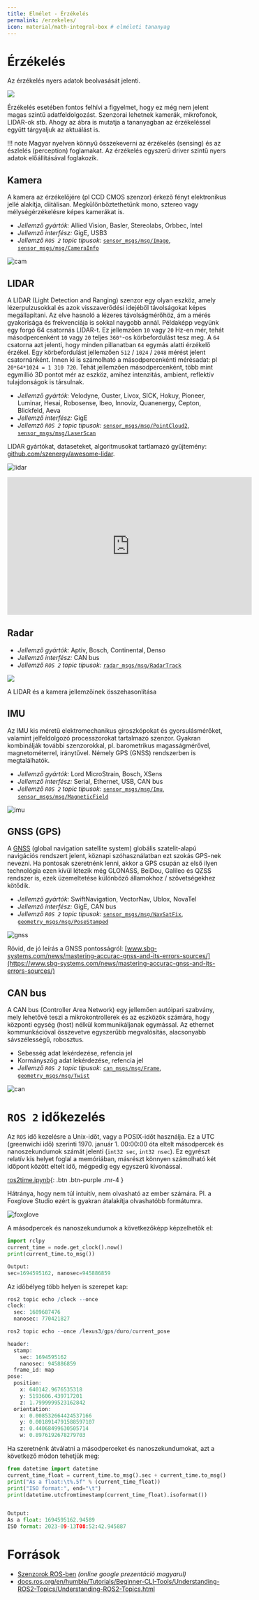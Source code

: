 ```yaml
---
title: Elmélet - Érzékelés
permalink: /erzekeles/
icon: material/math-integral-box # elméleti tananyag
---
```


 




# Érzékelés

Az érzékelés nyers adatok beolvasását jelenti.

![](https://raw.githubusercontent.com/sze-info/arj/main/docs/_images/overview10.svg)

Érzékelés esetében fontos felhívi a figyelmet, hogy ez még nem jelent magas szintű adatfeldolgozást. Szenzorai lehetnek kamerák, mikrofonok, LIDAR-ok stb. Ahogy az ábra is mutatja a tananyagban az érzékeléssel együtt tárgyaljuk az aktuálást is.

!!! note
    Magyar nyelven könnyű összekeverni az érzékelés (sensing) és az észlelés (perception) foglamakat. Az érzékelés egyszerű driver szintű nyers adatok előállításával foglakozik.


## Kamera

A kamera az érzékelőjére (pl CCD CMOS szenzor) érkező fényt elektronikus jellé alakítja, diitálisan. Megkülönböztethetünk mono, sztereo vagy mélységérzékelésre képes kamerákat is.

- *Jellemző gyártók:* Allied Vision, Basler, Stereolabs, Orbbec, Intel
- *Jellemző interfész:* GigE, USB3
- *Jellemző `ROS 2` topic típusok:* [`sensor_msgs/msg/Image`](https://github.com/ros2/common_interfaces/blob/humble/sensor_msgs/msg/Image.msg), [`sensor_msgs/msg/CameraInfo`](https://github.com/ros2/common_interfaces/blob/humble/sensor_msgs/msg/CameraInfo.msg)

![cam](camera01.png)

## LIDAR

A LIDAR (Light Detection and Ranging) szenzor egy olyan eszköz, amely lézerpulzusokkal és azok visszaverődési idejéből távolságokat képes megállapítani. Az elve hasnoló a lézeres távolságmérőhöz, ám a mérés gyakorisága és frekvenciája is sokkal naygobb annál. Példaképp vegyünk egy forgó 64 csatornás LIDAR-t. Ez jellemzően `10` vagy `20` Hz-en mér, tehát másodpercenként `10` vagy `20` teljes `360°`-os körbefordulást tesz meg. A `64` csatorna azt jelenti, hogy minden pillanatban `64` egymás alatti érzékelő érzékel. Egy körbefordulást jellemzően `512` / `1024` / `2048` mérést jelent csatornánként. Innen ki is számolható a másodpercenkénti mérésadat: pl `20*64*1024 = 1 310 720`. Tehát jellemzően másodpercenként, több mint egymillió 3D pontot mér az eszköz, amihez intenzitás, ambient, reflektív tulajdonságok is társulnak.

- *Jellemző gyártók:* Velodyne, Ouster, Livox, SICK, Hokuy, Pioneer, Luminar, Hesai, Robosense, Ibeo, Innoviz, Quanenergy, Cepton, Blickfeld, Aeva
- *Jellemző interfész:* GigE
- *Jellemző `ROS 2` topic típusok:* [`sensor_msgs/msg/PointCloud2`](https://github.com/ros2/common_interfaces/blob/humble/sensor_msgs/msg/PointCloud2.msg), [`sensor_msgs/msg/LaserScan`](https://github.com/ros2/common_interfaces/blob/humble/sensor_msgs/msg/LaserScan.msg)

LIDAR gyártókat, dataseteket, algoritmusokat tartlamazó gyűjtemény: [github.com/szenergy/awesome-lidar](https://github.com/szenergy/awesome-lidar).

![lidar](lidar01.png)

<iframe width="560" height="315" src="https://www.youtube.com/embed/1IWXO0vvmO8?rel=0" title="YouTube video player" frameborder="0" allow="accelerometer; autoplay; clipboard-write; encrypted-media; gyroscope; picture-in-picture; web-share" allowfullscreen></iframe>

## Radar
- *Jellemző gyártók:* Aptiv, Bosch, Continental,  Denso
- *Jellemző interfész:* CAN bus
- *Jellemző `ROS 2` topic típusok:* [`radar_msgs/msg/RadarTrack`](https://github.com/ros-perception/radar_msgs/blob/ros2/msg/RadarTrack.msg)


![](lidar_camera01.svg)

A LIDAR és a kamera jellemzőinek összehasonlítása


## IMU

Az IMU kis méretű elektromechanikus giroszkópokat és gyorsulásmérőket, valamint jelfeldolgozó processzorokat tartalmazó szenzor. Gyakran kombinálják további szenzorokkal, pl. barometrikus magasságmérővel, magnetométerrel, iránytűvel. Némely GPS (GNSS) rendszerben is megtalálhatók.

- *Jellemző gyártók:* Lord MicroStrain, Bosch, XSens
- *Jellemző interfész:* Serial, Ethernet, USB, CAN bus
- *Jellemző `ROS 2` topic típusok:* [`sensor_msgs/msg/Imu`](https://github.com/ros2/common_interfaces/blob/humble/sensor_msgs/msg/Imu.msg), [`sensor_msgs/msg/MagneticField`](https://github.com/ros2/common_interfaces/blob/humble/sensor_msgs/msg/MagneticField.msg)


![imu](imu01.png)
## GNSS (GPS)

A [GNSS](https://en.wikipedia.org/wiki/Satellite_navigation) (global navigation satellite system) globális szatelit-alapú navigációs rendszert jelent, köznapi szóhasználatban ezt szokás GPS-nek nevezni. Ha pontosak szeretnénk lenni, akkor a GPS csupán az első ilyen technológia ezen kívül létezik még GLONASS, BeiDou, Galileo és QZSS rendszer is, ezek üzemeltetése különböző államokhoz / szövetségekhez kötődik.

- *Jellemző gyártók:* SwiftNavigation, VectorNav, Ublox, NovaTel
- *Jellemző interfész:* GigE, CAN bus
- *Jellemző `ROS 2` topic típusok:* [`sensor_msgs/msg/NavSatFix`](https://github.com/ros2/common_interfaces/blob/humble/sensor_msgs/msg/NavSatFix.msg), [`geometry_msgs/msg/PoseStamped`](https://github.com/ros2/common_interfaces/blob/humble/geometry_msgs/msg/PoseStamped.msg)

![gnss](gps01.png)

Rövid, de jó leírás a GNSS pontosságról: [www.sbg-systems.com/news/mastering-accurac-gnss-and-its-errors-sources/](https://www.sbg-systems.com/news/mastering-accurac-gnss-and-its-errors-sources/)

## CAN bus

A CAN bus (Controller Area Network) egy jellemően autóipari szabvány, mely lehetővé teszi a mikrokontrollerek és az eszközök számára, hogy központi egység (host) nélkül kommunikáljanak egymással. Az ethernet kommunkációval összevetve egyszerűbb megvalósítás, alacsonyabb sávszélességű, robosztus.

- Sebesség adat lekérdezése, refencia jel
- Kormányszög adat lekérdezése, refencia jel
- *Jellemző `ROS 2` topic típusok:* [`can_msgs/msg/Frame`](http://docs.ros.org/en/noetic/api/can_msgs/html/msg/Frame.html), [`geometry_msgs/msg/Twist`](https://github.com/ros2/common_interfaces/blob/humble/geometry_msgs/msg/Twist.msg)

![can](can01.svg)

# `ROS 2` időkezelés

Az `ROS` idő kezelésre a Unix-időt, vagy a POSIX-időt használja. Ez a UTC (greenwichi idő) szerinti 1970. január 1. 00:00:00 óta eltelt másodpercek és nanoszekundumok számát jelenti (`int32 sec`, `int32 nsec`). Ez egyrészt relatív kis helyet foglal a memóriában, másrészt könnyen számolható két időpont között eltelt idő, mégpedig egy egyszerű kivonással. 

[ros2time.ipynb](https://github.com/sze-info/arj/blob/main/docs/erzekeles/ros2time.ipynb){: .btn .btn-purple .mr-4 } 

Hátránya, hogy nem túl intuitív, nem olvasható az ember számára. Pl. a Foxglove Studio ezért is gyakran átalakítja olvashatóbb formátumra. 

![foxglove](foxglove03.png)

A másodpercek és nanoszekundumok a következőképp képzelhetők el:

``` py
import rclpy
current_time = node.get_clock().now()
print(current_time.to_msg())

Output: 
sec=1694595162, nanosec=945886859
```

Az időbélyeg több helyen is szerepet kap:

``` r
ros2 topic echo /clock --once
clock:
  sec: 1689687476
  nanosec: 770421827
``` 

``` r
ros2 topic echo --once /lexus3/gps/duro/current_pose

header:
  stamp:
    sec: 1694595162
    nanosec: 945886859
  frame_id: map
pose:
  position:
    x: 640142.9676535318
    y: 5193606.439717201
    z: 1.7999999523162842
  orientation:
    x: 0.008532664424537166
    y: 0.0018914791588597107
    z: 0.44068499630505714
    w: 0.8976192678279703
```

Ha szeretnénk átválatni a másodperceket és nanoszekundumokat, azt a következő módon tehetjük meg:

``` py
from datetime import datetime
current_time_float = current_time.to_msg().sec + current_time.to_msg().nanosec / 1e9 # 1e9 is 1,000,000,000: nanosec to sec
print("As a float:\t%.5f" % (current_time_float))
print("ISO format:", end="\t")
print(datetime.utcfromtimestamp(current_time_float).isoformat())


Output:
As a float:	1694595162.94589
ISO format:	2023-09-13T08:52:42.945887
```

# Források


- [Szenzorok ROS-ben](https://docs.google.com/presentation/d/e/2PACX-1vQbXSe4cb-aYgWNNiUF1PHJBZrwl0keWantbFjTe94zm1A9cVGqmWKC4lHCSUr4y7vfq1PrJ2mP8XqP/pub?start=false&loop=false&delayms=3000) _(online google prezentáció magyarul)_
- [docs.ros.org/en/humble/Tutorials/Beginner-CLI-Tools/Understanding-ROS2-Topics/Understanding-ROS2-Topics.html](https://docs.ros.org/en/humble/Tutorials/Beginner-CLI-Tools/Understanding-ROS2-Topics/Understanding-ROS2-Topics.html)

